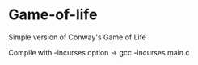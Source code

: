 # Game-of-life
Simple version of Conway's Game of Life

Compile with -lncurses option -> gcc -lncurses main.c